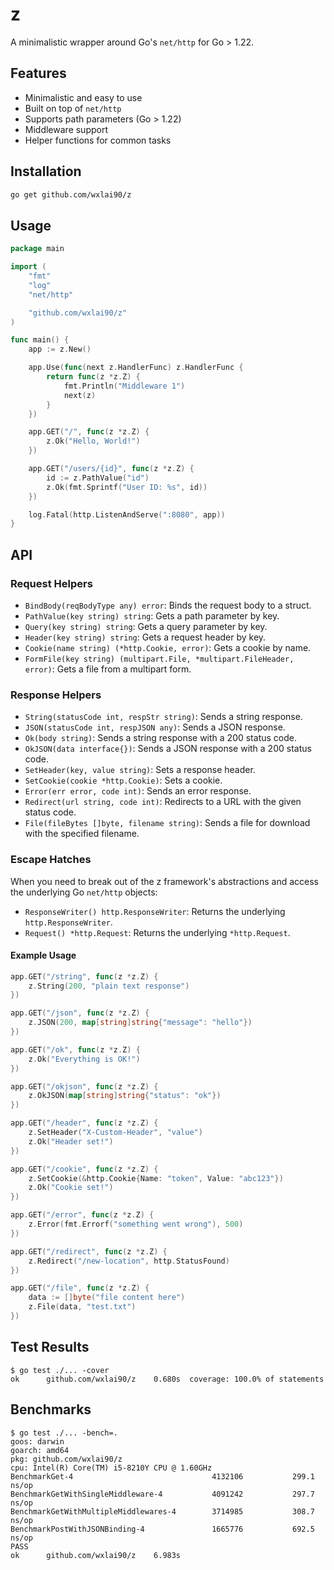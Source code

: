 # z

A minimalistic wrapper around Go's `net/http` for Go > 1.22.

## Features

- Minimalistic and easy to use
- Built on top of `net/http`
- Supports path parameters (Go > 1.22)
- Middleware support
- Helper functions for common tasks

## Installation

```bash
go get github.com/wxlai90/z
```

## Usage

```go
package main

import (
	"fmt"
	"log"
	"net/http"

	"github.com/wxlai90/z"
)

func main() {
	app := z.New()

	app.Use(func(next z.HandlerFunc) z.HandlerFunc {
		return func(z *z.Z) {
			fmt.Println("Middleware 1")
			next(z)
		}
	})

	app.GET("/", func(z *z.Z) {
		z.Ok("Hello, World!")
	})

	app.GET("/users/{id}", func(z *z.Z) {
		id := z.PathValue("id")
		z.Ok(fmt.Sprintf("User ID: %s", id))
	})

	log.Fatal(http.ListenAndServe(":8080", app))
}
```

## API

### Request Helpers

- `BindBody(reqBodyType any) error`: Binds the request body to a struct.
- `PathValue(key string) string`: Gets a path parameter by key.
- `Query(key string) string`: Gets a query parameter by key.
- `Header(key string) string`: Gets a request header by key.
- `Cookie(name string) (*http.Cookie, error)`: Gets a cookie by name.
- `FormFile(key string) (multipart.File, *multipart.FileHeader, error)`: Gets a file from a multipart form.

### Response Helpers

- `String(statusCode int, respStr string)`: Sends a string response.
- `JSON(statusCode int, respJSON any)`: Sends a JSON response.
- `Ok(body string)`: Sends a string response with a 200 status code.
- `OkJSON(data interface{})`: Sends a JSON response with a 200 status code.
- `SetHeader(key, value string)`: Sets a response header.
- `SetCookie(cookie *http.Cookie)`: Sets a cookie.
- `Error(err error, code int)`: Sends an error response.
- `Redirect(url string, code int)`: Redirects to a URL with the given status code.
- `File(fileBytes []byte, filename string)`: Sends a file for download with the specified filename.

### Escape Hatches

When you need to break out of the z framework's abstractions and access the underlying Go `net/http` objects:

- `ResponseWriter() http.ResponseWriter`: Returns the underlying `http.ResponseWriter`.
- `Request() *http.Request`: Returns the underlying `*http.Request`.

#### Example Usage

```go
app.GET("/string", func(z *z.Z) {
	z.String(200, "plain text response")
})

app.GET("/json", func(z *z.Z) {
	z.JSON(200, map[string]string{"message": "hello"})
})

app.GET("/ok", func(z *z.Z) {
	z.Ok("Everything is OK!")
})

app.GET("/okjson", func(z *z.Z) {
	z.OkJSON(map[string]string{"status": "ok"})
})

app.GET("/header", func(z *z.Z) {
	z.SetHeader("X-Custom-Header", "value")
	z.Ok("Header set!")
})

app.GET("/cookie", func(z *z.Z) {
	z.SetCookie(&http.Cookie{Name: "token", Value: "abc123"})
	z.Ok("Cookie set!")
})

app.GET("/error", func(z *z.Z) {
	z.Error(fmt.Errorf("something went wrong"), 500)
})

app.GET("/redirect", func(z *z.Z) {
	z.Redirect("/new-location", http.StatusFound)
})

app.GET("/file", func(z *z.Z) {
	data := []byte("file content here")
	z.File(data, "test.txt")
})
```

## Test Results

```
$ go test ./... -cover
ok  	github.com/wxlai90/z	0.680s	coverage: 100.0% of statements
```

## Benchmarks

```
$ go test ./... -bench=.
goos: darwin
goarch: amd64
pkg: github.com/wxlai90/z
cpu: Intel(R) Core(TM) i5-8210Y CPU @ 1.60GHz
BenchmarkGet-4                          	 4132106	       299.1 ns/op
BenchmarkGetWithSingleMiddleware-4      	 4091242	       297.7 ns/op
BenchmarkGetWithMultipleMiddlewares-4   	 3714985	       308.7 ns/op
BenchmarkPostWithJSONBinding-4          	 1665776	       692.5 ns/op
PASS
ok  	github.com/wxlai90/z	6.983s
```
